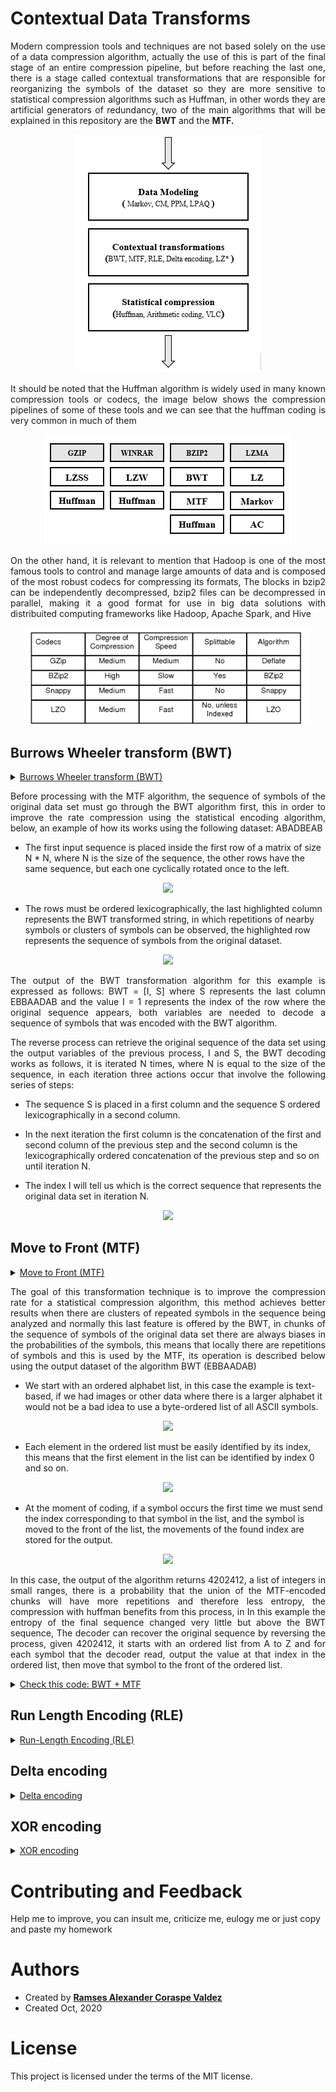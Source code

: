 # Contextual Data Transforms

<p align="justify"> 
Modern compression tools and techniques are not based solely on the use of a data compression algorithm, actually the use of this is part of the final stage of an entire compression pipeline, but before reaching the last one, there is a stage called contextual transformations that are responsible for reorganizing the symbols of the dataset so they are more sensitive to statistical compression algorithms such as Huffman, in other words they are artificial generators of redundancy, two of the main algorithms that will be explained in this repository are the <strong>BWT</strong> and the <strong>MTF.</strong>
</p> 

<p align="center">
  <img src="https://github.com/Wittline/Huffman-decoding/blob/master/docs/images/ct.png" />
</p>

<p align="justify"> 
It should be noted that the Huffman algorithm is widely used in many known compression tools or codecs, the image below shows the compression pipelines of some of these tools and we can see that the huffman coding is very common in much of them
</p>

<p align="center">
  <img src="https://github.com/Wittline/Huffman-decoding/blob/master/docs/images/codecs.png" />
</p>

<p align="justify">
On the other hand, it is relevant to mention that Hadoop is one of the most famous tools to control and manage large amounts of data and is composed of the most robust codecs for compressing its formats, The blocks in bzip2 can be independently decompressed, bzip2 files can be decompressed in parallel, making it a good format for use in big data solutions with distribuited computing frameworks like Hadoop, Apache Spark, and Hive
</p>

<p align="center">
  <img width="90%" src="https://github.com/Wittline/Huffman-decoding/blob/master/docs/images/hadoop_codecs.png" />
</p>


## Burrows Wheeler transform (BWT)

<details closed>
<summary> <a href="https://wittline.github.io/Contextual-Data-Transforms/code/bwt.html"> Burrows Wheeler transform (BWT) </a>
  </summary>
</details>

<p align="justify">
Before processing with the MTF algorithm, the sequence of symbols of the original data set must go through the BWT algorithm first, this in order to improve the rate compression using the statistical encoding algorithm, below, an example of how its works using the following dataset: ABADBEAB
</p>

- The first input sequence is placed inside the first row of a matrix of size N * N, where N is the size of the sequence, the other rows have the same sequence, but each one cyclically rotated once to the left.

<p align="center">
  <img width="90%" src="https://wittline.github.io/Contextual-Data-Transforms/img/bwt1.png" />
</p>

- The rows must be ordered lexicographically, the last highlighted column represents the BWT transformed string, in which repetitions of nearby symbols or clusters of symbols can be observed, the highlighted row represents the sequence of symbols from the original dataset.

<p align="center">
  <img width="90%" src="https://wittline.github.io/Contextual-Data-Transforms/img/bwt2.png" />
</p>

<p align="justify">
The output of the BWT transformation algorithm for this example is expressed as follows: BWT = [I, S] where S represents the last column EBBAADAB and the value I = 1 represents the index of the row where the original sequence appears, both variables are needed to decode a sequence of symbols that was encoded with the BWT algorithm.
</p>

<p align="justify">
  The reverse process can retrieve the original sequence of the data set using the output variables of the previous process, I and S, the BWT decoding works as follows, it is iterated N times, where N is equal to the size of the sequence, in each iteration three actions occur that involve the following series of steps:
</p>

- The sequence S is placed in a first column and the sequence S ordered lexicographically in a second column.

- In the next iteration the first column is the concatenation of the first and second column of the previous step and the second column is the lexicographically ordered concatenation of the previous step and so on until iteration N.

- The index I will tell us which is the correct sequence that represents the original data set in iteration N.


<p align="center">
  <img width="90%" src="https://wittline.github.io/Contextual-Data-Transforms/img/bwt3.png" />
</p>


## Move to Front (MTF)

<details closed>    
<summary> <a href="https://wittline.github.io/Contextual-Data-Transforms/code/mtf.html"> Move to Front (MTF) </a> </summary>    
</details>

<p align="justify">
The goal of this transformation technique is to improve the compression rate for a statistical compression algorithm, this method achieves better results when there are clusters of repeated symbols in the sequence being analyzed and normally this last feature is offered by the BWT, in chunks of the sequence of symbols of the original data set there are always biases in the probabilities of the symbols, this means that locally there are repetitions of symbols and this is used by the MTF, its operation is described below using the output dataset of the algorithm BWT (EBBAADAB)
</p>

- We start with an ordered alphabet list, in this case the example is text-based, if we had images or other data where there is a larger alphabet it would not be a bad idea to use a byte-ordered list of all ASCII symbols.

<p align="center">
  <img width="90%" src="https://wittline.github.io/Contextual-Data-Transforms/img/mtf1.png" />
</p>

- Each element in the ordered list must be easily identified by its index, this means that the first element in the list can be identified by index 0 and so on.

<p align="center">
  <img width="90%" src="https://wittline.github.io/Contextual-Data-Transforms/img/mtf2.png" />
</p>

- At the moment of coding, if a symbol occurs the first time we must send the index corresponding to that symbol in the list, and the symbol is moved to the front of the list, the movements of the found index are stored for the output.

<p align="center">
  <img width="90%" src="https://wittline.github.io/Contextual-Data-Transforms/img/mtf3.png" />
</p>

<p align="justify">
In this case, the output of the algorithm returns 4202412, a list of integers in small ranges, there is a probability that the union of the MTF-encoded chunks will have more repetitions and therefore less entropy, the compression with huffman benefits from this process, in In this example the entropy of the final sequence changed very little but above the BWT sequence, The decoder can recover the original sequence by reversing the process, given 4202412, it starts with an ordered list from A to Z and for each symbol that the decoder read, output the value at that index in the ordered list, then move that symbol to the front of the ordered list.
</p>

<details closed>    
<summary> <a href="https://wittline.github.io/Contextual-Data-Transforms/code/mtf.html"> Check this code: BWT + MTF </a> </summary>    
</details>

## Run Length Encoding (RLE)
  
<details closed>
<summary> <a href="https://wittline.github.io/Contextual-Data-Transforms/code/rle.html"> Run-Length Encoding (RLE) </a> </summary>
</details>


## Delta encoding

<details closed>
<summary> <a href="https://wittline.github.io/Contextual-Data-Transforms/code/de.html"> Delta encoding  </a> </summary>
</details>  


## XOR encoding

<details closed>
<summary> <a href="https://wittline.github.io/Contextual-Data-Transforms/code/xor.html"> XOR encoding  </a> </summary>
</details> 



# Contributing and Feedback
Help me to improve, you can insult me, criticize me, eulogy me or just copy and paste my homework

# Authors
- Created by <a href="https://www.linkedin.com/in/ramsescoraspe"><strong>Ramses Alexander Coraspe Valdez</strong></a>
- Created Oct, 2020

# License
This project is licensed under the terms of the MIT license.
